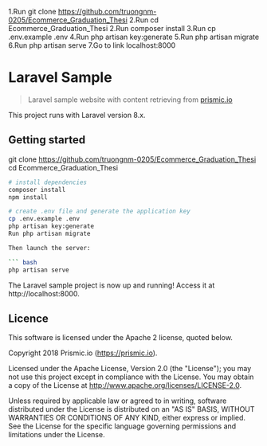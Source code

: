 1.Run git clone https://github.com/truongnm-0205/Ecommerce_Graduation_Thesi
2.Run cd Ecommerce_Graduation_Thesi
2.Run composer install
3.Run cp .env.example .env
4.Run php artisan key:generate
5.Run php artisan migrate
6.Run php artisan serve
7.Go to link localhost:8000
# Laravel Sample

> Laravel sample website with content retrieving from [prismic.io](https://prismic.io)

This project runs with Laravel version 8.x.

## Getting started
git clone https://github.com/truongnm-0205/Ecommerce_Graduation_Thesi
cd Ecommerce_Graduation_Thesi
``` bash
# install dependencies
composer install
npm install

# create .env file and generate the application key
cp .env.example .env
php artisan key:generate
Run php artisan migrate

Then launch the server:

``` bash
php artisan serve
```

The Laravel sample project is now up and running! Access it at http://localhost:8000.

## Licence

This software is licensed under the Apache 2 license, quoted below.

Copyright 2018 Prismic.io (https://prismic.io).

Licensed under the Apache License, Version 2.0 (the "License"); you may not use this project except in compliance with the License. You may obtain a copy of the License at http://www.apache.org/licenses/LICENSE-2.0.

Unless required by applicable law or agreed to in writing, software distributed under the License is distributed on an "AS IS" BASIS, WITHOUT WARRANTIES OR CONDITIONS OF ANY KIND, either express or implied. See the License for the specific language governing permissions and limitations under the License.
